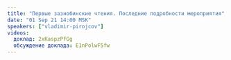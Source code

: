 ```yaml
---
title: "Первые зазнобинские чтения. Последние подробности мероприятия"
date: "01 Sep 21 14:00 MSK"
speakers: ["vladimir-pirojcov"]
videos:
  доклад: 2xKaspzPfGg
  обсуждение доклада: E1nPolwF5fw
---
```

